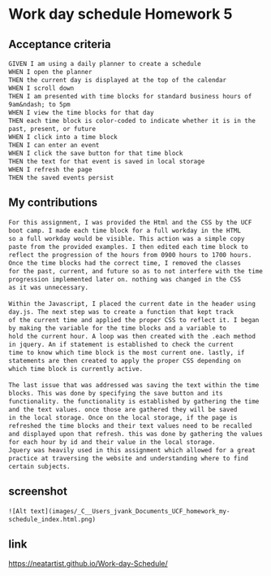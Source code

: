 # Work day schedule Homework 5
## Acceptance criteria 
    GIVEN I am using a daily planner to create a schedule
    WHEN I open the planner
    THEN the current day is displayed at the top of the calendar
    WHEN I scroll down
    THEN I am presented with time blocks for standard business hours of 9am&ndash; to 5pm
    WHEN I view the time blocks for that day
    THEN each time block is color-coded to indicate whether it is in the past, present, or future
    WHEN I click into a time block
    THEN I can enter an event
    WHEN I click the save button for that time block
    THEN the text for that event is saved in local storage
    WHEN I refresh the page
    THEN the saved events persist
## My contributions
    For this assignment, I was provided the Html and the CSS by the UCF boot camp. I made each time block for a full workday in the HTML 
    so a full workday would be visible. This action was a simple copy paste from the provided examples. I then edited each time block to 
    reflect the progression of the hours from 0900 hours to 1700 hours. Once the time blocks had the correct time, I removed the classes 
    for the past, current, and future so as to not interfere with the time progression implemented later on. nothing was changed in the CSS 
    as it was unnecessary. 

    Within the Javascript, I placed the current date in the header using day.js. The next step was to create a function that kept track 
    of the current time and applied the proper CSS to reflect it. I began by making the variable for the time blocks and a variable to 
    hold the current hour. A loop was then created with the .each method in jquery. An if statement is established to check the current 
    time to know which time block is the most current one. lastly, if statements are then created to apply the proper CSS depending on
    which time block is currently active. 

    The last issue that was addressed was saving the text within the time blocks. This was done by specifying the save button and its 
    functionality. the functionality is established by gathering the time and the text values. once those are gathered they will be saved 
    in the local storage. Once on the local storage, if the page is refreshed the time blocks and their text values need to be recalled 
    and displayed upon that refresh. this was done by gathering the values for each hour by id and their value in the local storage. 
    Jquery was heavily used in this assignment which allowed for a great practice at traversing the website and understanding where to find
    certain subjects.
## screenshot 
    ![Alt text](images/_C__Users_jvank_Documents_UCF_homework_my-schedule_index.html.png)
## link
https://neatartist.github.io/Work-day-Schedule/


